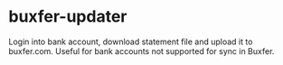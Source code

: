 # buxfer-updater
Login into bank account, download statement file and upload it to buxfer.com. Useful for bank accounts not supported for sync in Buxfer.
